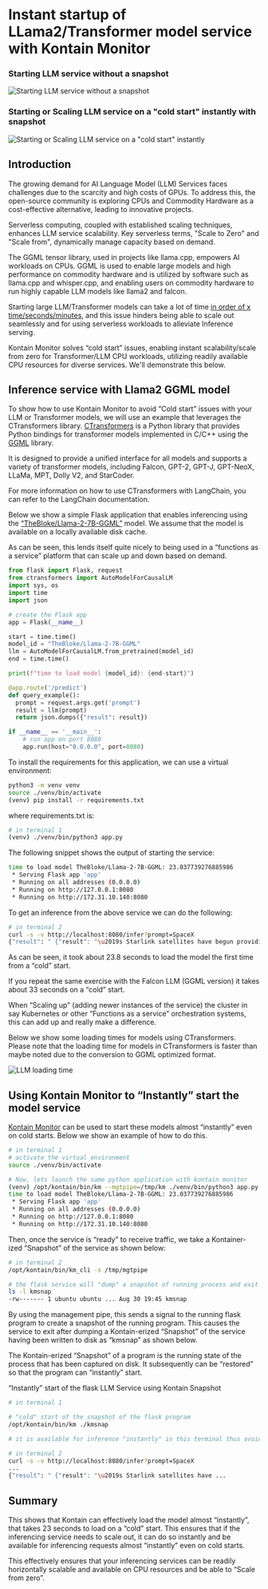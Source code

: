 # Instant startup of LLama2/Transformer model service with Kontain Monitor
### Starting LLM service without a snapshot
![Starting LLM service without a snapshot](starting-with-snap.gif)

### Starting or Scaling LLM service on a "cold start" instantly with snapshot
![Starting or Scaling LLM service on a "cold start" instantly](starting-with-snap.gif)

## Introduction
The growing demand for AI Language Model (LLM) Services faces challenges due to the scarcity and high costs of GPUs. To address this, the open-source community is exploring CPUs and Commodity Hardware as a cost-effective alternative, leading to innovative projects.

Serverless computing, coupled with established scaling techniques, enhances LLM service scalability. Key serverless terms, "Scale to Zero" and "Scale from", dynamically manage capacity based on demand.

The GGML tensor library, used in projects like llama.cpp, empowers AI workloads on CPUs.  GGML is used to enable large models and high performance on commodity hardware and is utilized by software such as llama.cpp and whisper.cpp, and enabling users on commodity hardware to run highly capable LLM models like llama2 and falcon.

Starting large LLM/Transformer models can take a lot of time [in order of x time/seconds/minutes](https://discuss.huggingface.co/t/why-the-model-loading-of-llama2-is-so-slow/47927), and this issue hinders being able to scale out seamlessly and for using serverless workloads to alleviate Inference serving.

Kontain Monitor solves “cold start” issues, enabling instant scalability/scale from zero for Transformer/LLM CPU workloads, utilizing readily available CPU resources for diverse services. We'll demonstrate this below.

## Inference service with Llama2 GGML model
To show how to use Kontain Monitor to avoid “Cold start” issues with your LLM or Transformer models, we will use an example that leverages the CTransformers library.  [CTransformers](https://github.com/marella/ctransformers) is a Python library that provides Python bindings for transformer models implemented in C/C++ using the [GGML](https://github.com/ggerganov/ggml) library.

It is designed to provide a unified interface for all models and supports a variety of transformer models, including Falcon, GPT-2, GPT-J, GPT-NeoX, LLaMa, MPT, Dolly V2, and StarCoder.

For more information on how to use CTransformers with LangChain, you can refer to the LangChain documentation.

Below we show a simple Flask application that enables inferencing using the [“TheBloke/Llama-2-7B-GGML”](https://huggingface.co/TheBloke/Llama-2-7B-GGML) model.  We assume that the model is available on a locally available disk cache.

As can be seen, this lends itself quite nicely to being used in a “functions as a service” platform that can scale up and down based on demand.

```python
from flask import Flask, request
from ctransformers import AutoModelForCausalLM
import sys, os
import time
import json

# create the Flask app
app = Flask(__name__)

start = time.time()
model_id = "TheBloke/Llama-2-7B-GGML"
llm = AutoModelForCausalLM.from_pretrained(model_id)
end = time.time()

print(f"time to load model {model_id}: {end-start}")

@app.route('/predict')
def query_example():
  prompt = request.args.get('prompt')
  result = llm(prompt)
  return json.dumps({"result": result})

if __name__ == '__main__':
    # run app on port 8080
    app.run(host="0.0.0.0", port=8080)
```

To install the requirements for this application, we can use a virtual environment:

```bash
python3 -m venv venv
source ./venv/bin/activate
(venv) pip install -r requirements.txt
```

where requirements.txt is:

```bash
# in terminal 1
(venv) ./venv/bin/python3 app.py
```

The following snippet shows the output of starting the service:

```bash
time to load model TheBloke/Llama-2-7B-GGML: 23.037739276885986
 * Serving Flask app 'app'
 * Running on all addresses (0.0.0.0)
 * Running on http://127.0.0.1:8080
 * Running on http://172.31.10.140:8080
```

To get an inference from the above service we can do the following:

```bash
# in terminal 2
curl -s -v http://localhost:8080/infer?prompt=SpaceX
{"result": " {"result": "\u2019s Starlink satellites have begun providing high-speed...
```

As can be seen, it took about 23.8 seconds to load the model the first time from a “cold” start.

If you repeat the same exercise with the Falcon LLM (GGML version) it takes about 33 seconds on a “cold” start.

When “Scaling up” (adding newer instances of the service) the cluster in say Kubernetes or other “Functions as a service” orchestration systems, this can add up and really make a difference.

Below we show some loading times for models using CTransformers.  Please note that the loading time for models in CTransformers is faster than maybe noted due to the conversion to GGML optimized format.

![LLM loading time](llm-snapshot-loading-chart.jpg)


## Using Kontain Monitor to “Instantly” start the model service
[Kontain Monitor](https://github.com/kontainapp/km) can be used to start these models almost “instantly” even on cold starts.  Below we show an example of how to do this.

```bash
# in terminal 1
# activate the virtual environment
source ./venv/bin/activate

# Now, lets launch the same python application with kontain monitor
(venv) /opt/kontain/bin/km --mgtpipe=/tmp/km ./venv/bin/python3 app.py
time to load model TheBloke/Llama-2-7B-GGML: 23.037739276885986
 * Serving Flask app 'app'
 * Running on all addresses (0.0.0.0)
 * Running on http://127.0.0.1:8080
 * Running on http://172.31.10.140:8080
```

Then, once the service is “ready” to receive traffic, we take a Kontainer-ized “Snapshot” of the service as shown below:

```bash
# in terminal 2
/opt/kontain/bin/km_cli -s /tmp/mgtpipe

# the flask service will "dump" a snapshot of running process and exit
ls -l kmsnap
-rw------- 1 ubuntu ubuntu ... Aug 30 19:45 kmsnap
```

By using the management pipe, this sends a signal to the running flask program to create a snapshot of the running program.  This causes the service to exit after dumping a Kontain-erized “Snapshot” of the service having been written to disk as “kmsnap” as shown below.

The Kontain-erized “Snapshot” of a program is the running state of the process that has been captured on disk. It subsequently can be “restored” so that the program can “instantly” start.

“Instantly” start of the flask LLM Service using Kontain Snapshot

```bash
# in terminal 1

# "cold" start of the snapshot of the flask program
/opt/kontain/bin/km ./kmsnap

# it is available for inference "instantly" in this terminal thus avoiding the 23 or 33 second startup cost
```

```bash
# in terminal 2
curl -s -v http://localhost:8080/infer?prompt=SpaceX
...
{"result": " {"result": "\u2019s Starlink satellites have ...
```

## Summary
This shows that Kontain can effectively load the model almost “instantly”, that takes 23 seconds to load on a “cold” start.  This ensures that if the inferencing service needs to scale out, it can do so instantly and be available for inferencing requests almost “instantly” even on cold starts.

This effectively ensures that your inferencing services can be readily horizontally scalable and available on CPU resources and be able to “Scale from zero”.
